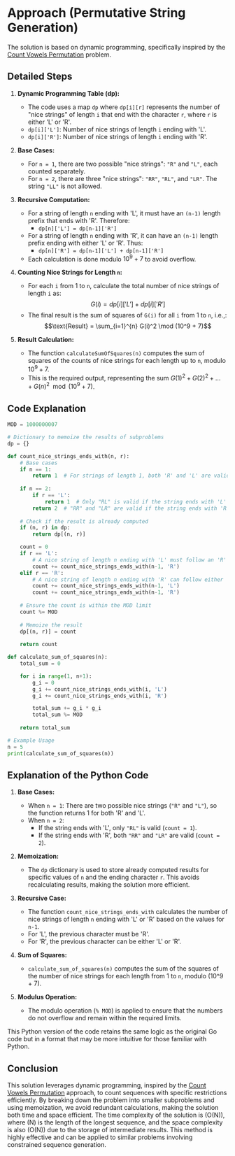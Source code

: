 # Approach (Permutative String Generation)

The solution is based on dynamic programming, specifically inspired by the [Count Vowels Permutation](../../count_vowels_permutation/) problem.

## Detailed Steps

1. **Dynamic Programming Table (dp):**
   - The code uses a map `dp` where `dp[i][r]` represents the number of "nice strings" of length `i` that end with the character `r`, where `r` is either 'L' or 'R'.
   - `dp[i]['L']`: Number of nice strings of length `i` ending with 'L'.
   - `dp[i]['R']`: Number of nice strings of length `i` ending with 'R'.

2. **Base Cases:**
   - For `n = 1`, there are two possible "nice strings": `"R"` and `"L"`, each counted separately.
   - For `n = 2`, there are three "nice strings": `"RR"`, `"RL"`, and `"LR"`. The string `"LL"` is not allowed.

3. **Recursive Computation:**
   - For a string of length `n` ending with 'L', it must have an `(n-1)` length prefix that ends with 'R'. Therefore:
     - `dp[n]['L'] = dp[n-1]['R']`
   - For a string of length `n` ending with 'R', it can have an `(n-1)` length prefix ending with either 'L' or 'R'. Thus:
     - `dp[n]['R'] = dp[n-1]['L'] + dp[n-1]['R']`
   - Each calculation is done modulo $10^9 + 7$ to avoid overflow.

4. **Counting Nice Strings for Length `n`:**
   - For each `i` from 1 to `n`, calculate the total number of nice strings of length `i` as:
     $$G(i) = dp[i]['L'] + dp[i]['R']$$
   - The final result is the sum of squares of `G(i)` for all `i` from 1 to `n`, i.e.,:
     $$\text{Result} = \sum_{i=1}^{n} G(i)^2 \mod (10^9 + 7)$$

5. **Result Calculation:**
   - The function `calculateSumOfSquares(n)` computes the sum of squares of the counts of nice strings for each length up to `n`, modulo $10^9 + 7$.
   - This is the required output, representing the sum $G(1)^2 + G(2)^2 + \dots + G(n)^2 \mod (10^9 + 7)$.

## Code Explanation

```python
MOD = 1000000007

# Dictionary to memoize the results of subproblems
dp = {}

def count_nice_strings_ends_with(n, r):
    # Base cases
    if n == 1:
        return 1  # For strings of length 1, both 'R' and 'L' are valid
    
    if n == 2:
        if r == 'L':
            return 1  # Only "RL" is valid if the string ends with 'L'
        return 2  # "RR" and "LR" are valid if the string ends with 'R'
    
    # Check if the result is already computed
    if (n, r) in dp:
        return dp[(n, r)]

    count = 0
    if r == 'L':
        # A nice string of length n ending with 'L' must follow an 'R'
        count += count_nice_strings_ends_with(n-1, 'R')
    elif r == 'R':
        # A nice string of length n ending with 'R' can follow either 'L' or 'R'
        count += count_nice_strings_ends_with(n-1, 'L')
        count += count_nice_strings_ends_with(n-1, 'R')
    
    # Ensure the count is within the MOD limit
    count %= MOD
    
    # Memoize the result
    dp[(n, r)] = count
    
    return count

def calculate_sum_of_squares(n):
    total_sum = 0

    for i in range(1, n+1):
        g_i = 0
        g_i += count_nice_strings_ends_with(i, 'L')
        g_i += count_nice_strings_ends_with(i, 'R')

        total_sum += g_i * g_i
        total_sum %= MOD
    
    return total_sum

# Example Usage
n = 5
print(calculate_sum_of_squares(n))
```

## Explanation of the Python Code

1. **Base Cases:**
   - When `n = 1`: There are two possible nice strings (`"R"` and `"L"`), so the function returns 1 for both 'R' and 'L'.
   - When `n = 2`: 
     - If the string ends with 'L', only `"RL"` is valid (`count = 1`).
     - If the string ends with 'R', both `"RR"` and `"LR"` are valid (`count = 2`).

2. **Memoization:**
   - The `dp` dictionary is used to store already computed results for specific values of `n` and the ending character `r`. This avoids recalculating results, making the solution more efficient.

3. **Recursive Case:**
   - The function `count_nice_strings_ends_with` calculates the number of nice strings of length `n` ending with 'L' or 'R' based on the values for `n-1`.
   - For 'L', the previous character must be 'R'.
   - For 'R', the previous character can be either 'L' or 'R'.

4. **Sum of Squares:**
   - `calculate_sum_of_squares(n)` computes the sum of the squares of the number of nice strings for each length from 1 to `n`, modulo \(10^9 + 7\).

5. **Modulus Operation:**
   - The modulo operation (`% MOD`) is applied to ensure that the numbers do not overflow and remain within the required limits.

This Python version of the code retains the same logic as the original Go code but in a format that may be more intuitive for those familiar with Python.

## Conclusion

This solution leverages dynamic programming, inspired by the [Count Vowels Permutation](../../count_vowels_permutation/) approach, to count sequences with specific restrictions efficiently. By breaking down the problem into smaller subproblems and using memoization, we avoid redundant calculations, making the solution both time and space efficient. The time complexity of the solution is \(O(N)\), where \(N\) is the length of the longest sequence, and the space complexity is also \(O(N)\) due to the storage of intermediate results. This method is highly effective and can be applied to similar problems involving constrained sequence generation.
